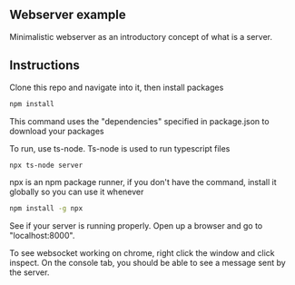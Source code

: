 ## Webserver example

Minimalistic webserver as an introductory concept of what is a server.

## Instructions

Clone this repo and navigate into it, then install packages

```bash
npm install
```
This command uses the "dependencies" specified in package.json to download your packages

To run, use ts-node. Ts-node is used to run typescript files
```bash
npx ts-node server
```

npx is an npm package runner, if you don't have the command, install it globally so you can use it whenever
```bash
npm install -g npx
```

See if your server is running properly. Open up a browser and go to "localhost:8000".

To see websocket working on chrome, right click the window and click inspect. On the console tab, you should be able to see a message sent by the server.